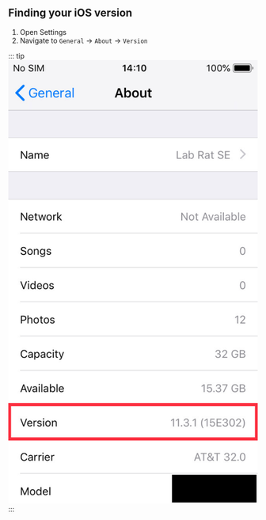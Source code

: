 
## Finding your iOS version

1. Open Settings
1. Navigate to `General` -> `About` -> `Version`

::: tip
![Finding iOS version on an iPhone](/assets/images/find-version-old.jpg)
:::
